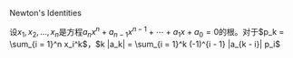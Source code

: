 Newton's Identities

设$x_1, x_2, \ldots, x_n$是方程$a_n x^n + a_{n - 1} x^{n - 1} + \cdots + a_1 x + a_0 = 0$的根。对于$p_k = \sum_{i = 1}^n x_i^k$，$k |a_k| = \sum_{i = 1}^k (-1)^{i - 1} |a_{k - i}| p_i$
